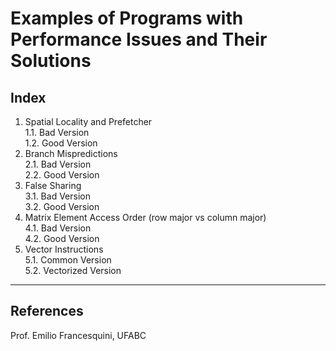 
# Examples of Programs with Performance Issues and Their Solutions

## Index
1. Spatial Locality and Prefetcher  
   1.1. Bad Version  
   1.2. Good Version  
2. Branch Mispredictions  
   2.1. Bad Version  
   2.2. Good Version  
3. False Sharing  
   3.1. Bad Version  
   3.2. Good Version  
4. Matrix Element Access Order (row major vs column major)  
   4.1. Bad Version  
   4.2. Good Version  
5. Vector Instructions  
   5.1. Common Version  
   5.2. Vectorized Version  

---

## References
Prof. Emilio Francesquini, UFABC  
